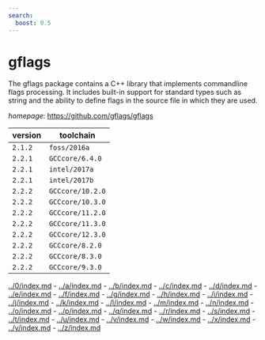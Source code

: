 ```yaml
---
search:
  boost: 0.5
---
```

# gflags

The gflags package contains a C++ library that implements commandline flags  processing.  It includes built-in support for standard types such as string  and the ability to define flags in the source file in which they are used.

*homepage*: <https://github.com/gflags/gflags>

version | toolchain
--------|----------
``2.1.2`` | ``foss/2016a``
``2.2.1`` | ``GCCcore/6.4.0``
``2.2.1`` | ``intel/2017a``
``2.2.1`` | ``intel/2017b``
``2.2.2`` | ``GCCcore/10.2.0``
``2.2.2`` | ``GCCcore/10.3.0``
``2.2.2`` | ``GCCcore/11.2.0``
``2.2.2`` | ``GCCcore/11.3.0``
``2.2.2`` | ``GCCcore/12.3.0``
``2.2.2`` | ``GCCcore/8.2.0``
``2.2.2`` | ``GCCcore/8.3.0``
``2.2.2`` | ``GCCcore/9.3.0``

[../0/index.md](0) - [../a/index.md](a) - [../b/index.md](b) - [../c/index.md](c) - [../d/index.md](d) - [../e/index.md](e) - [../f/index.md](f) - [../g/index.md](g) - [../h/index.md](h) - [../i/index.md](i) - [../j/index.md](j) - [../k/index.md](k) - [../l/index.md](l) - [../m/index.md](m) - [../n/index.md](n) - [../o/index.md](o) - [../p/index.md](p) - [../q/index.md](q) - [../r/index.md](r) - [../s/index.md](s) - [../t/index.md](t) - [../u/index.md](u) - [../v/index.md](v) - [../w/index.md](w) - [../x/index.md](x) - [../y/index.md](y) - [../z/index.md](z)

